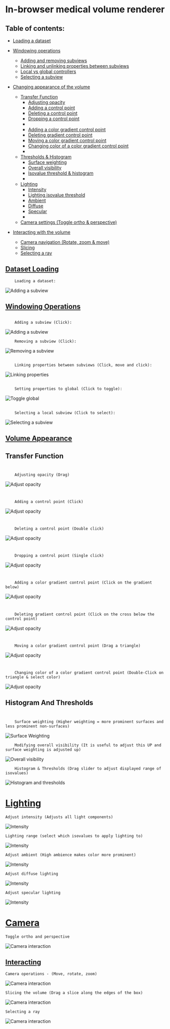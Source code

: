 # In-browser medical volume renderer

## Table of contents:

* [Loading a dataset](#DatasetLoading)
* [Windowing operations](#WindowingOperations)
    * [Adding and removing subviews](#AddSubview)
    * [Linking and unlinking properties between subviews](#Linking)
    * [Local vs global controllers](#LocalVsGlobal)
    * [Selecting a subview](#SelectSubview)
    
* [Changing appearance of the volume](#VolumeAppearance)
    * [Transfer Function](#TransferFunction)
        * [Adjusting opacity](#AdjustOpacity)
        * [Adding a control point](#AddPoint)
        * [Deleting a control point](#DeletePoint)
        * [Dropping a control point](#DropPoint)
        * 
        * [Adding a color gradient control point](#AddCGControlPoint)
        * [Deleting gradient control point](#DeleteCGControlPoint)
        * [Moving a color gradient control point](#MoveCGControlPoint)
        * [Changing color of a color gradient control point](#ChangeCGControlPoint)
        * 
    * [Thresholds & Histogram](#Histogram)
        * [Surface weighting](#SurfaceWeighting)
        * [Overall visibility](#OverallVisibility)
        * [Isovalue threshold & histogram](#HistogramThreshold)
        * 
    * [Lighting](#Lighting)
        * [Intensity](#Intensity)
        * [Lighting isovalue threshold](#LightThreshold)
        * [Ambient](#Ambient)
        * [Diffuse](#Diffuse)
        * [Specular](#Specular)
        *
    * [Camera settings (Toggle ortho & perspective)](#Camera)

* [Interacting with the volume](#Interacting)
    * [Camera navigation (Rotate, zoom & move)](#CameraSettings)
    * [Slicing](#InteractSlicer)
    * [Selecting a ray](#SelectRay)

## [Dataset Loading<a name="DatasetLoading"></a>](#DatasetLoading)
```
    Loading a dataset:
```

![Adding a subview](./screenshots/dataset-load.gif)


## [Windowing Operations<a name="WindowingOperations"></a>](#WindowingOperations)

## <a name="AddSubview"></a>
```
    Adding a subview (Click):
```

![Adding a subview](./screenshots/windowing-addsubview.gif)


```
    Removing a subview (Click):
```

![Removing a subview](./screenshots/windowing-removesubview.gif)
  
## <a name="Linking"></a>

```
    Linking properties between subviews (Click, move and click):
```

![Linking properties](./screenshots/windowing-linkingprops.gif)
  
## <a name="LocalVsGlobal"></a>
```
    Setting properties to global (Click to toggle):
```

![Toggle global](./screenshots/windowing-toggleglobal.gif)

## <a name="SelectSubview"></a>
```
    Selecting a local subview (Click to select):
```

![Selecting a subview](./screenshots/windowing-selectsubview.gif)
  
  
## [Volume Appearance<a name="VolumeAppearance"></a>](#VolumeAppearance)

## <a name="TransferFunction"></a> Transfer Function
# <a name="AdjustOpacity"></a>
```
    Adjusting opacity (Drag)
```

![Adjust opacity](./screenshots/tf-adjustopacity.gif)

# <a name="AddPoint"></a>
```
    Adding a control point (Click)
```

![Adjust opacity](./screenshots/tf-addcontrolpoint.gif)

# <a name="DeletePoint"></a>
```
    Deleting a control point (Double click)
```

![Adjust opacity](./screenshots/tf-delete.gif)

# <a name="DropPoint"></a>
```
    Dropping a control point (Single click)
```

![Adjust opacity](./screenshots/tf-drop.gif)

# <a name="AddCGControlPoint"></a>
```
    Adding a color gradient control point (Click on the gradient below)
```

![Adjust opacity](./screenshots/tf-addcgcontrolpoint.gif)

# <a name="DeleteCGControlPoint"></a>
```
    Deleting gradient control point (Click on the cross below the control point)
```

![Adjust opacity](./screenshots/tf-deletecgcontrolpoint.gif)

# <a name="MoveCGControlPoint"></a>
```
    Moving a color gradient control point (Drag a triangle)
```

![Adjust opacity](./screenshots/tf-movecgcontrolpoint.gif)

# <a name="ChangeCGControlPoint"></a>
```
    Changing color of a color gradient control point (Double-Click on triangle & select color)
```

![Adjust opacity](./screenshots/tf-changecgcontrolpoint.gif)

## <a name="Histogram"></a> Histogram And Thresholds

# <a name="SurfaceWeighting"></a>

```
    Surface weighting (Higher weighting = more prominent surfaces and less prominent non-surfaces)
```
![Surface Weighting](./screenshots/histo-surfaceweighting.gif)

<a name="OverallVisibility"></a>
```
    Modifying overall visibility (It is useful to adjust this UP and surface weighting is adjusted up)
``` 
![Overall visibility](./screenshots/histo-overallopacity.gif)

<a name="HistogramThreshold"></a>
```
    Histogram & Thresholds (Drag slider to adjust displayed range of isovalues)
```
![Histogram and thresholds](./screenshots/histo-thresholds.gif)

# [Lighting<a name="Lighting"></a>](#Lighting)
<a name="Intensity"></a>
```
Adjust intensity (Adjusts all light components)
```

![Intensity](./screenshots/lights-overallintensity.gif)

<a name="LightThreshold"></a>
```
Lighting range (select which isovalues to apply lighting to)
```

![Intensity](./screenshots/lights-threshold.gif)

<a name="Ambient"></a>
```
Adjust ambient (High ambience makes color more prominent)
```

![Intensity](./screenshots/lights-ambient.gif)

<a name="Diffuse"></a>
```
Adjust diffuse lighting
```

![Intensity](./screenshots/lights-diffuse.gif)

<a name="Specular"></a>
```
Adjust specular lighting 
```

![Intensity](./screenshots/lights-specular.gif)

# [Camera<a name="Camera"></a>](#Camera)
```
Toggle ortho and perspective
```

![Camera interaction](./screenshots/camera-toggle.gif)

## [Interacting<a name="Interacting"></a>](#Interacting)


<a name="#CameraSettings"></a>

```
Camera operations - (Move, rotate, zoom)
```

![Camera interaction](./screenshots/interact-camera.gif)
<a name="#InteractSlicer"></a>
```
Slicing the volume (Drag a slice along the edges of the box)
```

![Camera interaction](./screenshots/interact-slicer.gif)

<a name="#SelectRay"></a>
```
Selecting a ray
```
![Camera interaction](./screenshots/interact-ray.gif)
